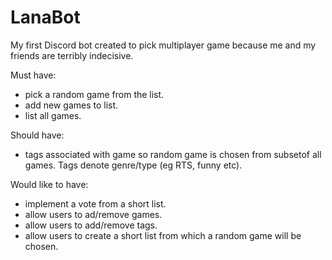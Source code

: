 # LanaBot

My first Discord bot created to pick multiplayer game because me and my friends are terribly indecisive.

Must have:
  - pick a random game from the list.
  - add new games to list.
  - list all games.

Should have:
  - tags associated with game so random game is chosen from subsetof all games. Tags denote genre/type (eg RTS, funny etc).

Would like to have:
  - implement a vote from a short list.
  - allow users to ad/remove games.
  - allow users to add/remove tags.
  - allow users to create a short list from which a random game will be chosen.